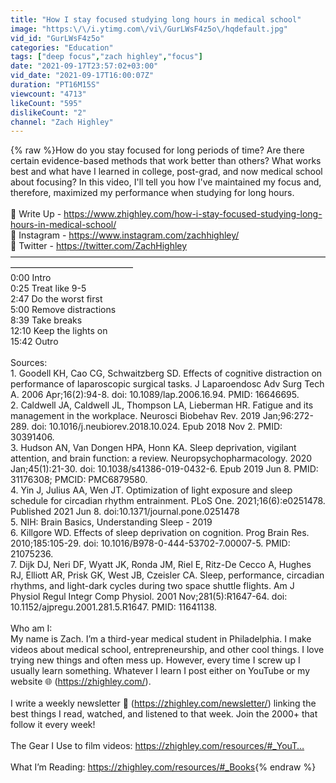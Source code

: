 ```yaml
---
title: "How I stay focused studying long hours in medical school"
image: "https:\/\/i.ytimg.com\/vi\/GurLWsF4z5o\/hqdefault.jpg"
vid_id: "GurLWsF4z5o"
categories: "Education"
tags: ["deep focus","zach highley","focus"]
date: "2021-09-17T23:57:02+03:00"
vid_date: "2021-09-17T16:00:07Z"
duration: "PT16M15S"
viewcount: "4713"
likeCount: "595"
dislikeCount: "2"
channel: "Zach Highley"
---
```

{% raw %}How do you stay focused for long periods of time? Are there certain evidence-based methods that work better than others? What works best and what have I learned in college, post-grad, and now medical school about focusing? In this video, I'll tell you how I've maintained my focus and, therefore, maximized my performance when studying for long hours. <br /><br />📜 Write Up - <a rel="nofollow" target="blank" href="https://www.zhighley.com/how-i-stay-focused-studying-long-hours-in-medical-school/">https://www.zhighley.com/how-i-stay-focused-studying-long-hours-in-medical-school/</a><br />📸 Instagram - <a rel="nofollow" target="blank" href="https://www.instagram.com/zachhighley/">https://www.instagram.com/zachhighley/</a> <br />🐧 Twitter - <a rel="nofollow" target="blank" href="https://twitter.com/ZachHighley">https://twitter.com/ZachHighley</a> <br />——————————————————————————————————————————————————<br />0:00 Intro<br />0:25 Treat like 9-5<br />2:47 Do the worst first<br />5:00 Remove distractions<br />8:39 Take breaks<br />12:10 Keep the lights on<br />15:42 Outro<br /><br />Sources:<br />1. Goodell KH, Cao CG, Schwaitzberg SD. Effects of cognitive distraction on performance of laparoscopic surgical tasks. J Laparoendosc Adv Surg Tech A. 2006 Apr;16(2):94-8. doi: 10.1089/lap.2006.16.94. PMID: 16646695.<br />2. Caldwell JA, Caldwell JL, Thompson LA, Lieberman HR. Fatigue and its management in the workplace. Neurosci Biobehav Rev. 2019 Jan;96:272-289. doi: 10.1016/j.neubiorev.2018.10.024. Epub 2018 Nov 2. PMID: 30391406.<br />3. Hudson AN, Van Dongen HPA, Honn KA. Sleep deprivation, vigilant attention, and brain function: a review. Neuropsychopharmacology. 2020 Jan;45(1):21-30. doi: 10.1038/s41386-019-0432-6. Epub 2019 Jun 8. PMID: 31176308; PMCID: PMC6879580.<br />4. Yin J, Julius AA, Wen JT. Optimization of light exposure and sleep schedule for circadian rhythm entrainment. PLoS One. 2021;16(6):e0251478. Published 2021 Jun 8. doi:10.1371/journal.pone.0251478<br />5. NIH: Brain Basics, Understanding Sleep - 2019<br />6. Killgore WD. Effects of sleep deprivation on cognition. Prog Brain Res. 2010;185:105-29. doi: 10.1016/B978-0-444-53702-7.00007-5. PMID: 21075236.<br />7. Dijk DJ, Neri DF, Wyatt JK, Ronda JM, Riel E, Ritz-De Cecco A, Hughes RJ, Elliott AR, Prisk GK, West JB, Czeisler CA. Sleep, performance, circadian rhythms, and light-dark cycles during two space shuttle flights. Am J Physiol Regul Integr Comp Physiol. 2001 Nov;281(5):R1647-64. doi: 10.1152/ajpregu.2001.281.5.R1647. PMID: 11641138.<br /><br />Who am I:<br />My name is Zach. I’m a third-year medical student in Philadelphia. I make videos about medical school, entrepreneurship, and other cool things. I love trying new things and often mess up. However, every time I screw up I usually learn something. Whatever I learn I post either on YouTube or my website 🌐  (<a rel="nofollow" target="blank" href="https://zhighley.com/).">https://zhighley.com/).</a><br /><br />I write a weekly newsletter 💌 (<a rel="nofollow" target="blank" href="https://zhighley.com/newsletter/)">https://zhighley.com/newsletter/)</a> linking the best things I read, watched, and listened to that week. Join the 2000+ that follow it every week!<br /><br />The Gear I Use to film videos: <a rel="nofollow" target="blank" href="https://zhighley.com/resources/#_YouT…">https://zhighley.com/resources/#_YouT…</a> <br /><br />What I’m Reading: <a rel="nofollow" target="blank" href="https://zhighley.com/resources/#_Books">https://zhighley.com/resources/#_Books</a>{% endraw %}
